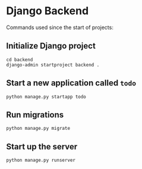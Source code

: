 # Django Backend

Commands used since the start of projects:

## Initialize Django project

```console
cd backend
django-admin startproject backend .

```

## Start a new application called `todo`

```console
python manage.py startapp todo

```

## Run migrations

```console
python manage.py migrate
```

## Start up the server

```console
python manage.py runserver
```